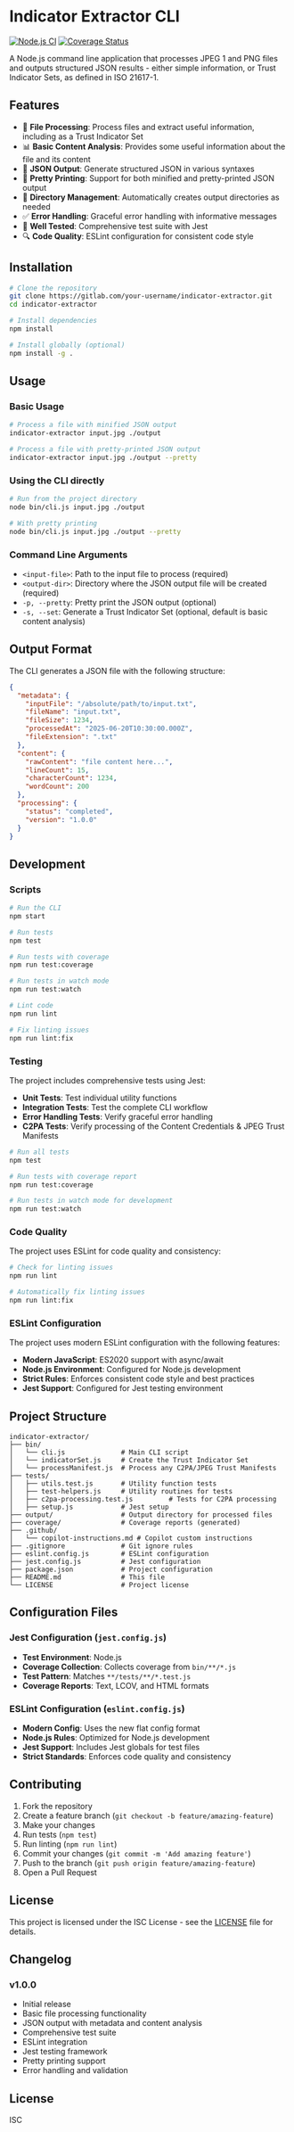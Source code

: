 # Indicator Extractor CLI

[![Node.js CI](https://github.com/your-username/indicator-extractor/workflows/Node.js%20CI/badge.svg)](https://github.com/your-username/indicator-extractor/actions)
[![Coverage Status](https://coveralls.io/repos/github/your-username/indicator-extractor/badge.svg?branch=main)](https://coveralls.io/github/your-username/indicator-extractor?branch=main)

A Node.js command line application that processes JPEG 1 and PNG files and outputs structured JSON results - either simple information, or Trust Indicator Sets, as defined in ISO 21617-1.

## Features

- 📁 **File Processing**: Process files and extract useful information, including as a Trust Indicator Set
- 📊 **Basic Content Analysis**: Provides some useful information about the file and its content
- 🎯 **JSON Output**: Generate structured JSON in various syntaxes
- 🎨 **Pretty Printing**: Support for both minified and pretty-printed JSON output
- 📂 **Directory Management**: Automatically creates output directories as needed
- ✅ **Error Handling**: Graceful error handling with informative messages
- 🧪 **Well Tested**: Comprehensive test suite with Jest
- 🔍 **Code Quality**: ESLint configuration for consistent code style

## Installation

```bash
# Clone the repository
git clone https://gitlab.com/your-username/indicator-extractor.git
cd indicator-extractor

# Install dependencies
npm install

# Install globally (optional)
npm install -g .
```

## Usage

### Basic Usage

```bash
# Process a file with minified JSON output
indicator-extractor input.jpg ./output

# Process a file with pretty-printed JSON output
indicator-extractor input.jpg ./output --pretty
```

### Using the CLI directly

```bash
# Run from the project directory
node bin/cli.js input.jpg ./output

# With pretty printing
node bin/cli.js input.jpg ./output --pretty
```

### Command Line Arguments

- `<input-file>`: Path to the input file to process (required)
- `<output-dir>`: Directory where the JSON output file will be created (required)
- `-p, --pretty`: Pretty print the JSON output (optional)
- `-s, --set`: Generate a Trust Indicator Set (optional, default is basic content analysis)

## Output Format

The CLI generates a JSON file with the following structure:

```json
{
  "metadata": {
    "inputFile": "/absolute/path/to/input.txt",
    "fileName": "input.txt",
    "fileSize": 1234,
    "processedAt": "2025-06-20T10:30:00.000Z",
    "fileExtension": ".txt"
  },
  "content": {
    "rawContent": "file content here...",
    "lineCount": 15,
    "characterCount": 1234,
    "wordCount": 200
  },
  "processing": {
    "status": "completed",
    "version": "1.0.0"
  }
}
```

## Development

### Scripts

```bash
# Run the CLI
npm start

# Run tests
npm test

# Run tests with coverage
npm run test:coverage

# Run tests in watch mode
npm run test:watch

# Lint code
npm run lint

# Fix linting issues
npm run lint:fix
```

### Testing

The project includes comprehensive tests using Jest:

- **Unit Tests**: Test individual utility functions
- **Integration Tests**: Test the complete CLI workflow
- **Error Handling Tests**: Verify graceful error handling
- **C2PA Tests**: Verify processing of the Content Credentials & JPEG Trust Manifests

```bash
# Run all tests
npm test

# Run tests with coverage report
npm run test:coverage

# Run tests in watch mode for development
npm run test:watch
```

### Code Quality

The project uses ESLint for code quality and consistency:

```bash
# Check for linting issues
npm run lint

# Automatically fix linting issues
npm run lint:fix
```

### ESLint Configuration

The project uses modern ESLint configuration with the following features:

- **Modern JavaScript**: ES2020 support with async/await
- **Node.js Environment**: Configured for Node.js development
- **Strict Rules**: Enforces consistent code style and best practices
- **Jest Support**: Configured for Jest testing environment

## Project Structure

```
indicator-extractor/
├── bin/
│   └── cli.js              # Main CLI script
│   └── indicatorSet.js     # Create the Trust Indicator Set
│   └── processManifest.js  # Process any C2PA/JPEG Trust Manifests
├── tests/
│   ├── utils.test.js       # Utility function tests
│   ├── test-helpers.js     # Utility routines for tests
│   ├── c2pa-processing.test.js         # Tests for C2PA processing
│   ├── setup.js            # Jest setup
├── output/                 # Output directory for processed files
├── coverage/               # Coverage reports (generated)
├── .github/
│   └── copilot-instructions.md # Copilot custom instructions
├── .gitignore              # Git ignore rules
├── eslint.config.js        # ESLint configuration
├── jest.config.js          # Jest configuration
├── package.json            # Project configuration
├── README.md               # This file
└── LICENSE                 # Project license
```

## Configuration Files

### Jest Configuration (`jest.config.js`)

- **Test Environment**: Node.js
- **Coverage Collection**: Collects coverage from `bin/**/*.js`
- **Test Pattern**: Matches `**/tests/**/*.test.js`
- **Coverage Reports**: Text, LCOV, and HTML formats

### ESLint Configuration (`eslint.config.js`)

- **Modern Config**: Uses the new flat config format
- **Node.js Rules**: Optimized for Node.js development
- **Jest Support**: Includes Jest globals for test files
- **Strict Standards**: Enforces code quality and consistency

## Contributing

1. Fork the repository
2. Create a feature branch (`git checkout -b feature/amazing-feature`)
3. Make your changes
4. Run tests (`npm test`)
5. Run linting (`npm run lint`)
6. Commit your changes (`git commit -m 'Add amazing feature'`)
7. Push to the branch (`git push origin feature/amazing-feature`)
8. Open a Pull Request

## License

This project is licensed under the ISC License - see the [LICENSE](LICENSE) file for details.

## Changelog

### v1.0.0
- Initial release
- Basic file processing functionality
- JSON output with metadata and content analysis
- Comprehensive test suite
- ESLint integration
- Jest testing framework
- Pretty printing support
- Error handling and validation

## License

ISC
